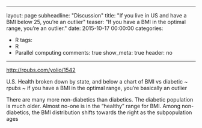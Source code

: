 
---
layout: page
subheadline: "Discussion"
title: "If you live in US and have a BMI below 25, you’re an outlier"
teaser: "If you have a BMI in the optimal range, you’re an outlier."
date:  2015-10-17 00:00:00
categories:
   - R
tags:
  - R
  - Parallel computing
comments: true
show_meta: true
header: no
---


http://rpubs.com/yolio/1542

U.S. Health broken down by state, and below a chart of BMI vs diabetic ~ rpubs ~ if you have a BMI in the optimal range, you’re basically an outlier

There are many more non-diabetics than diabetics.
The diabetic population is much older.
Almost no-one is in the “healthy” range for BMI.
Among non-diabetics, the BMI distribution shifts towards the right as the subpopulation ages